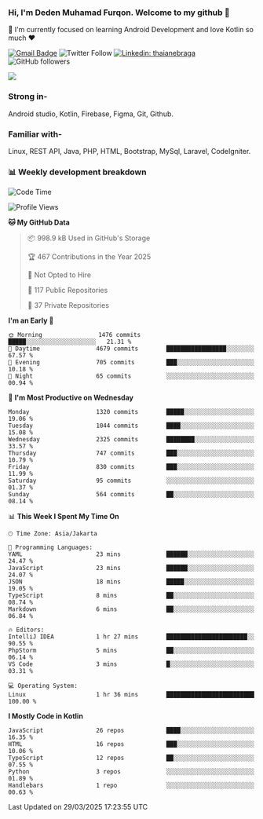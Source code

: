 ### Hi, I'm Deden Muhamad Furqon. Welcome to my github 👋

<!--
**furqoncreative/furqoncreative** is a ✨ _special_ ✨ repository because its `README.md` (this file) appears on your GitHub profile.

Here are some ideas to get you started:

- 🔭 I’m currently working on ...
- 👯 I’m looking to collaborate on ...
- 🤔 I’m looking for help with ...
- 💬 Ask me about ...
- 📫 How to reach me: ...
- 😄 Pronouns: ...
- ⚡ Fun fact: ...
-->

  🌱 I'm currently focused on learning Android Development and love Kotlin so much ❤ 

[![Gmail Badge](https://img.shields.io/badge/-furqoncreative24@gmail.com-c14438?style=flat-square&logo=Gmail&logoColor=white&link=mailto:furqoncreative24@gmail.com)](mailto:furqoncreative24@gmail.com)
![Twitter Follow](https://img.shields.io/twitter/follow/furqoncreative?label=Follow)
[![Linkedin: thaianebraga](https://img.shields.io/badge/-Deden_Muhamad_Furqon-blue?style=flat-square&logo=Linkedin&logoColor=white&link=https://www.linkedin.com/in/anmol-p-singh/)](https://www.linkedin.com/in/furqoncreative/)
![GitHub followers](https://img.shields.io/github/followers/furqoncreative?label=Follow&style=social)

<img src="https://github-readme-stats.sera5-dev.vercel.app/api?username=furqoncreative&hide=stars&show_icons=true&count_private=true&include_all_commits=true&title_color=#008080&icon_color=#008080&hide_border=true" width="">

### Strong in-

Android studio, Kotlin, Firebase, Figma, Git, Github.

### Familiar with-
Linux, REST API, Java, PHP, HTML, Bootstrap, MySql, Laravel, CodeIgniter.

### 📊 Weekly development breakdown

<!--START_SECTION:waka-->
![Code Time](http://img.shields.io/badge/Code%20Time-2%2C864%20hrs%2020%20mins-blue)

![Profile Views](http://img.shields.io/badge/Profile%20Views-3-blue)

**🐱 My GitHub Data** 

> 📦 998.9 kB Used in GitHub's Storage 
 > 
> 🏆 467 Contributions in the Year 2025
 > 
> 🚫 Not Opted to Hire
 > 
> 📜 117 Public Repositories 
 > 
> 🔑 37 Private Repositories 
 > 
**I'm an Early 🐤** 

```text
🌞 Morning                1476 commits        █████░░░░░░░░░░░░░░░░░░░░   21.31 % 
🌆 Daytime                4679 commits        █████████████████░░░░░░░░   67.57 % 
🌃 Evening                705 commits         ███░░░░░░░░░░░░░░░░░░░░░░   10.18 % 
🌙 Night                  65 commits          ░░░░░░░░░░░░░░░░░░░░░░░░░   00.94 % 
```
📅 **I'm Most Productive on Wednesday** 

```text
Monday                   1320 commits        █████░░░░░░░░░░░░░░░░░░░░   19.06 % 
Tuesday                  1044 commits        ████░░░░░░░░░░░░░░░░░░░░░   15.08 % 
Wednesday                2325 commits        ████████░░░░░░░░░░░░░░░░░   33.57 % 
Thursday                 747 commits         ███░░░░░░░░░░░░░░░░░░░░░░   10.79 % 
Friday                   830 commits         ███░░░░░░░░░░░░░░░░░░░░░░   11.99 % 
Saturday                 95 commits          ░░░░░░░░░░░░░░░░░░░░░░░░░   01.37 % 
Sunday                   564 commits         ██░░░░░░░░░░░░░░░░░░░░░░░   08.14 % 
```


📊 **This Week I Spent My Time On** 

```text
🕑︎ Time Zone: Asia/Jakarta

💬 Programming Languages: 
YAML                     23 mins             ██████░░░░░░░░░░░░░░░░░░░   24.47 % 
JavaScript               23 mins             ██████░░░░░░░░░░░░░░░░░░░   24.07 % 
JSON                     18 mins             █████░░░░░░░░░░░░░░░░░░░░   19.05 % 
TypeScript               8 mins              ██░░░░░░░░░░░░░░░░░░░░░░░   08.74 % 
Markdown                 6 mins              ██░░░░░░░░░░░░░░░░░░░░░░░   06.84 % 

🔥 Editors: 
IntelliJ IDEA            1 hr 27 mins        ███████████████████████░░   90.55 % 
PhpStorm                 5 mins              ██░░░░░░░░░░░░░░░░░░░░░░░   06.14 % 
VS Code                  3 mins              █░░░░░░░░░░░░░░░░░░░░░░░░   03.31 % 

💻 Operating System: 
Linux                    1 hr 36 mins        █████████████████████████   100.00 % 
```

**I Mostly Code in Kotlin** 

```text
JavaScript               26 repos            ████░░░░░░░░░░░░░░░░░░░░░   16.35 % 
HTML                     16 repos            ███░░░░░░░░░░░░░░░░░░░░░░   10.06 % 
TypeScript               12 repos            ██░░░░░░░░░░░░░░░░░░░░░░░   07.55 % 
Python                   3 repos             ░░░░░░░░░░░░░░░░░░░░░░░░░   01.89 % 
Handlebars               1 repo              ░░░░░░░░░░░░░░░░░░░░░░░░░   00.63 % 
```




 Last Updated on 29/03/2025 17:23:55 UTC
<!--END_SECTION:waka-->
